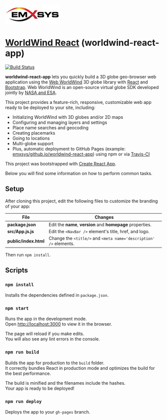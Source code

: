 ![Emxsys](images/emxsys_logo.png)

# [WorldWind React](https://emxsys.github.io/worldwind-react-app/) (worldwind-react-app)

[![Build Status](https://travis-ci.org/emxsys/worldwind-react-app.svg?branch=master)](https://travis-ci.org/emxsys/worldwind-react-app)

__worldwind-react-app__ lets you quickly build a 3D globe geo-browser web application using the 
[Web WorldWind](https://github.com/NASAWorldWind/WebWorldWind) 3D globe library with 
[React](https://reactjs.org) and [Bootstrap](https://getbootstrap.com). 
Web WorldWind is an open-source virtual globe SDK developed jointly by 
[NASA and ESA](https://worldwind.arc.nasa.gov/web/). 

This project provides a feature-rich, responsive, customizable web app ready to be deployed to your 
site, including: 

- Initializing WorldWind with 3D globes and/or 2D maps
- Configuring and managing layers and settings
- Place name searches and geocoding
- Creating placemarks
- Going to locations
- Multi-globe support
- Plus, automatic deployment to GitHub Pages (example: [emxsys/github.io/worldwind-react-app](https://emxsys.github.io/worldwind-react-app/))
 using npm or via [Travis-CI](https://travis-ci.org/emxsys/worldwind-react-app)

This project was bootstrapped with [Create React App](https://github.com/facebookincubator/create-react-app).

Below you will find some information on how to perform common tasks.<br>

## Setup

After cloning this project, edit the following files to customize the branding of your app:

File | Changes
-----|--------
__package.json__ | Edit the __name__, __version__ and __homepage__ properties.
__src/App.js.js__ | Edit the `<NavBar />` element's title, href, and logo. 
__public/index.html__ | Change the `<title/>` and `<meta name='description' />` elements.

Then run `npm install`.


## Scripts

### `npm install`
 
Installs the dependencies defined in `package.json`.


### `npm start`

Runs the app in the development mode.<br>
Open [http://localhost:3000](http://localhost:3000) to view it in the browser.

The page will reload if you make edits.<br>
You will also see any lint errors in the console.


### `npm run build`

Builds the app for production to the `build` folder.<br>
It correctly bundles React in production mode and optimizes the build for the best performance.

The build is minified and the filenames include the hashes.<br>
Your app is ready to be deployed!


### `npm run deploy`

Deploys the app to your `gh-pages` branch.

